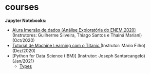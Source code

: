 # courses


**Jupyter Notebooks:**
* [Alura Imersão de dados (Análise Exploratória do ENEM 2020)](https://bit.ly/2IPCAh6) (Instrutores: Guilherme Silveira, Thiago Santos e Thainá Mariani) (Oct/2020)
* [Tutorial de Machine Learning com o Titanic ](https://github.com/sergiodealencar/courses/blob/main/tutorial_titanic_mario_filho.ipynb) (Instrutor: Mario Filho) (Dez/2020)
* [Python for Data Science (IBM)] (Instrutor: Joseph Santarcangelo) (Jan/2021)
  - [Types](https://github.com/sergiodealencar/courses/blob/main/PY0101EN-1-1-Types.ipynb)

